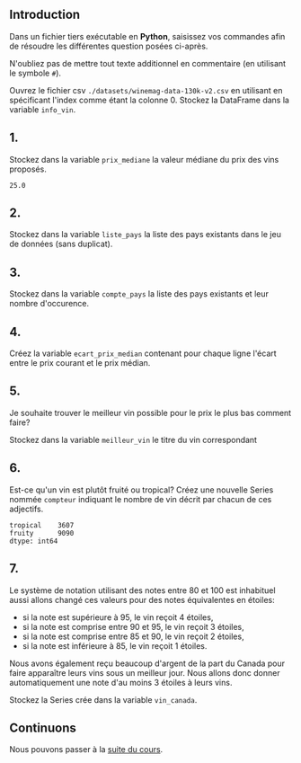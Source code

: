 ## Introduction 

Dans un fichier tiers exécutable en **Python**, saisissez vos commandes afin de résoudre les différentes question posées ci-après.

N'oubliez pas de mettre tout texte additionnel en commentaire (en utilisant le symbole `#`).

Ouvrez le fichier csv `./datasets/winemag-data-130k-v2.csv` en utilisant en spécificant l'index comme étant la colonne 0. Stockez la DataFrame dans la variable `info_vin`.

## 1.

Stockez dans la variable `prix_mediane` la valeur médiane du prix des vins proposés.

```
25.0
```

## 2.

Stockez dans la variable `liste_pays` la liste des pays existants dans le jeu de données (sans duplicat).

## 3.

Stockez dans la variable `compte_pays` la liste des pays existants et leur nombre d'occurence.

## 4.

Créez la variable `ecart_prix_median` contenant pour chaque ligne l'écart entre le prix courant et le prix médian.

## 5.

Je souhaite trouver le meilleur vin possible pour le prix le plus bas comment faire?

Stockez dans la variable `meilleur_vin` le titre du vin correspondant 

## 6.

Est-ce qu'un vin est plutôt fruité ou tropical? Créez une nouvelle Series nommée `compteur` indiquant le nombre de vin décrit par chacun de ces adjectifs.

```
tropical    3607
fruity      9090
dtype: int64
```

## 7.

Le système de notation utilisant des notes entre 80 et 100 est inhabituel aussi allons changé ces valeurs pour des notes équivalentes en étoiles:

* si la note est supérieure à 95, le vin reçoit 4 étoiles,
* si la note est comprise entre 90 et 95, le vin reçoit 3 étoiles,
* si la note est comprise entre 85 et 90, le vin reçoit 2 étoiles,
* si la note est inférieure à 85, le vin reçoit 1 étoiles.

Nous avons également reçu beaucoup d'argent de la part du Canada pour faire apparaître leurs vins sous un meilleur jour. Nous allons donc donner automatiquement une note d'au moins 3 étoiles à leurs vins.

Stockez la Series crée dans la variable `vin_canada`.


## Continuons

Nous pouvons passer à la [suite du cours](./4_grouping-and-sorting.md).
